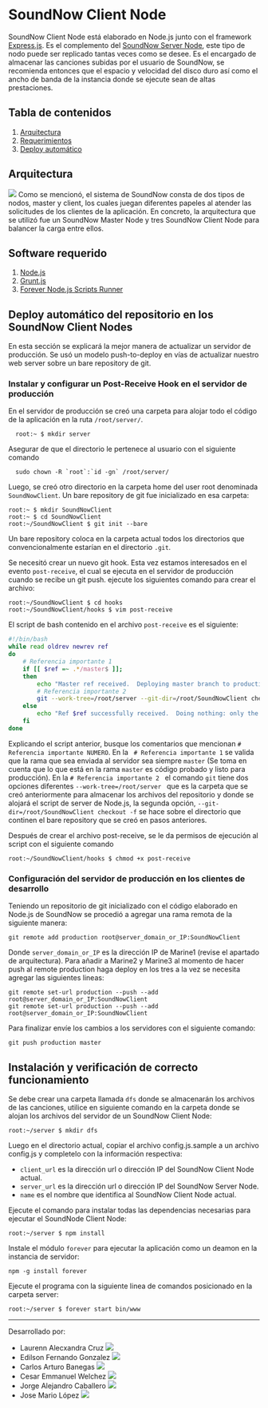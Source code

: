 SoundNow Client Node
====================

SoundNow Client Node está elaborado en Node.js junto con el framework [Express.js](http://expressjs.com/). Es el complemento del [SoundNow Server Node](https://github.com/efgm1024/SoundNowServer), este tipo de nodo puede ser replicado tantas veces como se desee. Es el encargado de almacenar las canciones subidas por el usuario de SoundNow, se recomienda entonces que el espacio y velocidad del disco duro así como el ancho de banda de la instancia donde se ejecute sean de altas prestaciones.

Tabla de contenidos
-------------------
1. [Arquitectura](#arquitectura)
2. [Requerimientos](#software-requerido)
3. [Deploy automático](#deploy-automático-del-repositorio-en-los-soundnow-client-nodes)

## Arquitectura
![](http://res.cloudinary.com/dodpsiyv0/image/upload/v1446616891/soundnowarchitecture_z1hn19.png)
Como se mencionó, el sistema de SoundNow consta de dos tipos de nodos, master y client, los cuales juegan diferentes papeles al atender las solicitudes de los clientes de la aplicación. En concreto, la arquitectura que se utilizó fue un SoundNow Master Node y tres SoundNow Client Node para balancer la carga entre ellos.

## Software requerido
1. [Node.js](https://nodejs.org/en/)
2. [Grunt.js](http://gruntjs.com/)
3. [Forever Node.js Scripts Runner](http://www.slidequest.com/q/70ang)

## Deploy automático del repositorio en los SoundNow Client Nodes
En esta sección se explicará la mejor manera de actualizar un servidor de producción. Se usó un modelo push-to-deploy en vías de actualizar nuestro web server sobre un bare repository de git.

### Instalar y configurar un Post-Receive Hook en el servidor de producción
En el servidor de producción se creó una carpeta para alojar todo el código de la aplicación en la ruta ```/root/server/```.

```
  root:~ $ mkdir server
```

Asegurar de que el directorio le pertenece al usuario con el siguiente comando

```
  sudo chown -R `root`:`id -gn` /root/server/
```

Luego, se creó otro directorio en la carpeta home del user root denominada ```SoundNowClient```. Un bare repository de git fue inicializado en esa carpeta:
```
root:~ $ mkdir SoundNowClient
root:~ $ cd SoundNowClient
root:~/SoundNowClient $ git init --bare
```

Un bare repository coloca en la carpeta actual todos los directorios que convencionalmente estarían en el directorio ```.git```.

Se necesitó crear un nuevo git hook. Esta vez estamos interesados en el evento ```post-receive```, el cual se ejecuta en el servidor de producción cuando se recibe un git push. ejecute los siguientes comando para crear el archivo:
```
root:~/SoundNowClient $ cd hooks
root:~/SoundNowClient/hooks $ vim post-receive
```

El script de bash contenido en el archivo ```post-receive``` es el siguiente:
```bash
#!/bin/bash
while read oldrev newrev ref
do
    # Referencia importante 1
    if [[ $ref =~ .*/master$ ]];
    then
        echo "Master ref received.  Deploying master branch to production..."
        # Referencia importante 2
        git --work-tree=/root/server --git-dir=/root/SoundNowClient checkout -f
    else
        echo "Ref $ref successfully received.  Doing nothing: only the master branch may be deployed on this server."
    fi
done
```

Explicando el script anterior, busque los comentarios que mencionan ```# Referencia importante NUMERO```. En la ``` # Referencia importante 1``` se valida que la rama que sea enviada al servidor sea siempre ```master``` (Se toma en cuenta que lo que está en la rama ```master``` es código probado y listo para producción). En la ```# Referencia importante 2 ``` el comando ```git``` tiene dos opciones diferentes ```--work-tree=/root/server ``` que es la carpeta que se creó anteriormente para almacenar los archivos del repositorio y donde se alojará el script de server de Node.js, la segunda opción, ```--git-dir=/root/SoundNowClient checkout -f``` se hace sobre el directorio que continen el bare repository que se creó en pasos anteriores.

Después de crear el archivo post-receive, se le da permisos de ejecución al script con el siguiente comando
```
root:~/SoundNowClient/hooks $ chmod +x post-receive
```

### Configuración del servidor de producción en los clientes de desarrollo
Teniendo un repositorio de git inicializado con el código elaborado en Node.js de SoundNow se procedió a agregar una rama remota de la siguiente manera:
```
git remote add production root@server_domain_or_IP:SoundNowClient
```
Donde ```server_domain_or_IP``` es la dirección IP de Marine1 (revise el apartado de arquitectura). Para añadir a Marine2 y Marine3 al momento de hacer push al remote production haga deploy en los tres a la vez se necesita agregar las siguientes lineas:
```
git remote set-url production --push --add root@server_domain_or_IP:SoundNowClient
git remote set-url production --push --add root@server_domain_or_IP:SoundNowClient
``` 

Para finalizar envíe los cambios a los servidores con el siguiente comando:
```
git push production master
```

## Instalación y verificación de correcto funcionamiento
Se debe crear una carpeta llamada ```dfs``` donde se almacenarán los archivos de las canciones, utilice en siguiente comando en la carpeta donde se alojan los archivos del servidor de un SoundNow Client Node:
```
root:~/server $ mkdir dfs
```

Luego en el directorio actual, copiar el archivo config.js.sample a un archivo config.js y completelo con la información respectiva:
- ```client_url``` es la dirección url o dirección IP del SoundNow Client Node actual.
- ```server_url``` es la dirección url o dirección IP del SoundNow Server Node.
- ```name``` es el nombre que identifica al SoundNow Client Node actual.

Ejecute el comando para instalar todas las dependencias necesarias para ejecutar el SoundNode Client Node:
```
root:~/server $ npm install
```

Instale el módulo ```forever``` para ejecutar la aplicación como un deamon en la instancia de servidor:
```
npm -g install forever
```

Ejecute el programa con la siguiente linea de comandos posicionado en la carpeta server:
```
root:~/server $ forever start bin/www
```
***********************************
[GithubIcon]: https://assets-cdn.github.com/favicon.ico

Desarrollado por:
- Laurenn Alecxandra Cruz [![][GithubIcon]](https://github.com/Alecxandra)
- Edilson Fernando Gonzalez [![][GithubIcon]](https://github.com/efgm1024)
- Carlos Arturo Banegas [![][GithubIcon]](https://github.com/efgm1024)
- Cesar Emmanuel Welchez [![][GithubIcon]](https://github.com)
- Jorge Alejandro Caballero [![][GithubIcon]](https://github.com)
- Jose Mario López [![][GithubIcon]](https://github.com)
